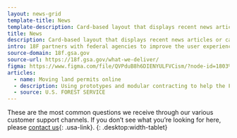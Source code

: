 ```yaml
---
layout: news-grid
template-title: News
template-description: Card-based layout that displays recent news articles or case studies
title: News
description: Card-based layout that displays recent news articles or case studies
intro: 18F partners with federal agencies to improve the user experience of government services by helping them build and buy technology. If you're looking to implement a requirement, update a public-facing website, or digitize a process, 18F can work with you to build a product or craft and execute an effective agile acquisition strategy.
source-domain: 18f.gsa.gov
source-url: https://18f.gsa.gov/what-we-deliver/
figma: https://www.figma.com/file/QVPduB8h6DIENYULFVCism/?node-id=1803%3A6488
articles:
  - name: Moving land permits online
  - description: Using prototypes and modular contracting to help the Forest Service buy and develop an online permitting system.
  - source: U.S. FOREST SERVICE
---
```


These are the most common questions we receive through our various customer support channels. If you don’t see what you’re looking for here, please [contact us](https://www.ssa.gov/agency/contact/){: .usa-link}.
{: .desktop:width-tablet}
